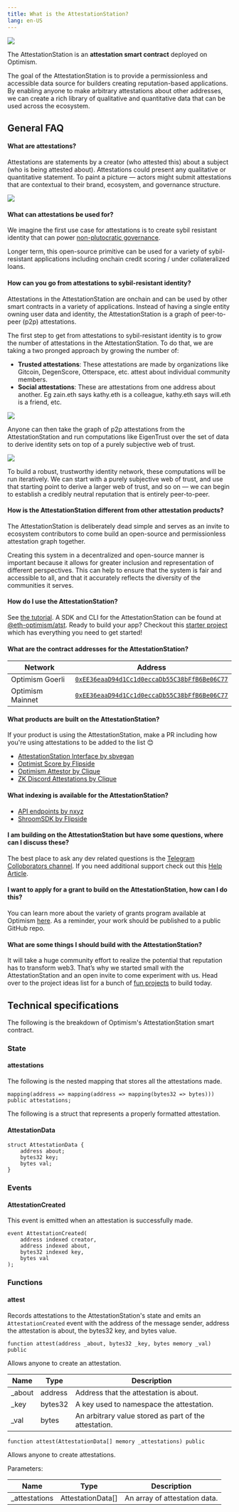 ```yaml
---
title: What is the AttestationStation?
lang: en-US
---
```

![](../../assets/docs/governance/attestationstation/attestationstation.png)

The AttestationStation is an **attestation smart contract** deployed on Optimism.  

The goal of the AttestationStation is to provide a permissionless and accessible data source for builders creating reputation-based applications. By enabling anyone to make arbitrary attestations about other addresses, we can create a rich library of qualitative and quantitative data that can be used across the ecosystem.


<!-- TODO: Add source code link when we have an authoritative source -->

## General FAQ

#### What are attestations?

Attestations are statements by a creator (who attested this) about a subject (who is being attested about). Attestations could present any qualitative or quantitative statement. To paint a picture — actors might submit attestations that are contextual to their brand, ecosystem, and governance structure.

![](../../assets/docs/governance/attestationstation/attestations.png)


#### What can attestations be used for?

We imagine the first use case for attestations is to create sybil resistant identity that can power [non-plutocratic governance](https://vitalik.ca/general/2021/08/16/voting3.html).

Longer term, this open-source primitive can be used for a variety of sybil-resistant applications including onchain credit scoring / under collateralized loans.

#### How can you go from attestations to sybil-resistant identity?

Attestations in the AttestationStation are onchain and can be used by other smart contracts in a variety of applications. Instead of having a single entity owning user data and identity, the AttestationStation is a graph of peer-to-peer (p2p) attestations. 

The first step to get from attestations to sybil-resistant identity is to grow the number of attestations in the AttestationStation. To do that, we are taking a two pronged approach by growing the number of:

* **Trusted attestations**: These attestations are made by organizations like Gitcoin, DegenScore, Otterspace, etc. attest about individual community members.
* **Social attestations**: These are attestations from one address about another. Eg zain.eth says kathy.eth is a colleague, kathy.eth says will.eth is a friend, etc.

![](../../assets/docs/governance/attestationstation/network.png)

Anyone can then take the graph of p2p attestations from the AttestationStation and run computations like EigenTrust over the set of data to derive identity sets on top of a purely subjective web of trust.

![](../../assets/docs/governance/attestationstation/eigan.png)

To build a robust, trustworthy identity network, these computations will be run iteratively. We can start with a purely subjective web of trust, and use that starting point to derive a larger web of trust, and so on — we can begin to establish a credibly neutral reputation that is entirely peer-to-peer. 

#### How is the AttestationStation different from other attestation products?

The AttestationStation is deliberately dead simple and serves as an invite to ecosystem contributors to come build an open-source and permissionless attestation graph together.

Creating this system in a decentralized and open-source manner is important because it allows for greater inclusion and representation of different perspectives. This can help to ensure that the system is fair and accessible to all, and that it accurately reflects the diversity of the communities it serves.

#### How do I use the AttestationStation?

See [the tutorial](https://github.com/ethereum-optimism/optimism-tutorial/tree/main/ecosystem/attestation-station). A SDK and CLI for the AttestationStation can be found at [@eth-optimism/atst](https://www.npmjs.com/package/@eth-optimism/atst). Ready to build your app? Checkout this [starter project](https://github.com/ethereum-optimism/optimism-starter) which has everything you need to get started! 

#### What are the contract addresses for the AttestationStation?

| Network | Address |
| - | - |
| Optimism Goerli | [`0xEE36eaaD94d1Cc1d0eccaDb55C38bFfB6Be06C77`](https://goerli-explorer.optimism.io/address/0xEE36eaaD94d1Cc1d0eccaDb55C38bFfB6Be06C77)  |
| Optimism Mainnet | [`0xEE36eaaD94d1Cc1d0eccaDb55C38bFfB6Be06C77`](https://explorer.optimism.io/address/0xEE36eaaD94d1Cc1d0eccaDb55C38bFfB6Be06C77) |

#### What products are built on the AttestationStation? 
If your product is using the AttestationStation, make a PR including how you're using attestations to be added to the list 😊
* [AttestationStation Interface by sbvegan](https://attestationstation.xyz/)
* [Optimist Score by Flipside](https://science.flipsidecrypto.xyz/optimist/)
* [Optimism Attestor by Clique](https://provenance.clique.social/attestor/opattestor)
* [ZK Discord Attestations by Clique](https://clique.social/attestor/opattestor_discordroles)


#### What indexing is available for the AttestationStation? 
* [API endpoints by nxyz](https://docs.n.xyz/reference/attestation-station)
* [ShroomSDK by Flipside](https://github.com/MSilb7/op_attestationstation_data)


#### I am building on the AttestationStation but have some questions, where can I discuss these?

The best place to ask any dev related questions is the [Telegram Colloborators channel](https://t.me/+zwpJ8Ohqgl8yNjNh). If you need additional support check out this [Help Article](https://help.optimism.io/hc/en-us/articles/9762044018843-How-do-I-get-project-support-marketing-integrations-etc-).

#### I want to apply for a grant to build on the AttestationStation, how can I do this?

You can learn more about the variety of grants program available at Optimism [here](allocations/#ecosystem-fund). As a reminder, your work should be published to a public GitHub repo.

#### What are some things I should build with the AttestationStation?

It will take a huge community effort to realize the potential that reputation has to transform web3. That’s why we started small with the AttestationStation and an open invite to come experiment with us. Head over to the project ideas list for a bunch of [fun projects](https://github.com/ethereum-optimism/optimism-project-ideas#ideas) to build today. 

## Technical specifications

The following is the breakdown of Optimism's AttestationStation smart contract.

### State

#### attestations

The following is the nested mapping that stores all the attestations made.

```
mapping(address => mapping(address => mapping(bytes32 => bytes))) public attestations;
```

The following is a struct that represents a properly formatted attestation.

#### AttestationData

```
struct AttestationData {
    address about;
    bytes32 key;
    bytes val;
}
```

### Events

#### AttestationCreated

This event is emitted when an attestation is successfully made.

```
event AttestationCreated(
    address indexed creator,
    address indexed about,
    bytes32 indexed key,
    bytes val
);
```

### Functions

#### attest

Records attestations to the AttestationStation's state and emits an `AttestationCreated` event with the address of the message sender, address the attestation is about, the bytes32 key, and bytes value.

```
function attest(address _about, bytes32 _key, bytes memory _val) public
```

Allows anyone to create an attestation. 

| Name   | Type    | Description                                           |
|--------|---------|-------------------------------------------------------|
| _about | address | Address that the attestation is about.                |
| _key   | bytes32 | A key used to namespace the attestation.              |
| _val   | bytes   | An arbitrary value stored as part of the attestation. |

```
function attest(AttestationData[] memory _attestations) public
```

Allows anyone to create attestations. 

Parameters:

| Name           | Type              | Description                   |
| -------------- | ----------------- | ----------------------------- |
| \_attestations | AttestationData[] | An array of attestation data. |


